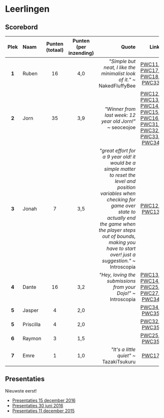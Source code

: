 # Leerlingen

## Scorebord

|**Plek**|**Naam**|**Punten** (totaal)|**Punten** (per inzending)|**Quote**|**Link**|**Gewonnen**|
|:---:|:---|:---:|:---:|---:|---:|:---:|
|**1**|Ruben|16|4,0|*"Simple but neat, I like the minimalist look of it."* ~ NakedFluffyBee|[PWC11](https://redd.it/4l6thy), [PWC17](https://redd.it/4rq5hv), [PWC18](https://www.reddit.com/r/processing/comments/4sd7sw/pwc18_42/d5c8wga), [PWC33](https://redd.it/593qhw)|PWC33|
|**2**|Jorn|35|3,9|*"Winner from last week: 12 year old Jorn!"* ~ seoceojoe|[PWC12](https://redd.it/4meopg), [PWC13](https://redd.it/4nf6q9), [PWC14](https://redd.it/4okwlo), [PWC15](https://redd.it/4ps437), [PWC16](https://redd.it/4qtbb1), [PWC31](https://redd.it/56r5hv), [PWC32](https://redd.it/57wffj), [PWC33](https://redd.it/593qhw), [PWC34](https://redd.it/5abaa1)|PWC12, PWC31, PWC32, PWC34|
|**3**|Jonah|7|3,5|*"great effort for a 9 year old! it would be a simple matter to reset the level and position variables when checking for game over state to actually end the game when the player steps out of bounds, making you have to start over! just a suggestion."* ~ Introscopia |[PWC12](https://redd.it/4m8lss), [PWC13](https://redd.it/4nc7q1)||
|**4**|Dante|16|3,2|*"Hey, loving the submissions from your Dojo!"* ~ Introscopia |[PWC13](https://redd.it/4ncey5), [PWC14](https://redd.it/4of3o5), [PWC25](https://redd.it/506b19), [PWC27](https://redd.it/52mcwt), [PWC34](https://redd.it/5abaa1)|PWC27|
|**5**|Jasper|4|2,0||[PWC34](https://redd.it/5abaa1), [PWC35](https://redd.it/5bliok)||
|**5**|Priscilla|4|2,0|| [PWC32](https://redd.it/57wffj), [PWC35](https://redd.it/5bliok)||
|**6**|Raymon|3|1,5| |[PWC25](https://redd.it/506b19), [PWC35](https://redd.it/5bliok)||
|**7**|Emre|1|1,0|*"It's a little quiet"* ~ TazakiTsukuru| [PWC17](https://redd.it/4rq1k6)||

## Presentaties

Nieuwste eerst!

 * [Presentaties 15 december 2016](Presentatie20161215/README.md)
 * [Presentaties 30 juni 2016](Presentatie20160630/README.md)
 * [Presentaties 11 december 2015](Presentatie20151211/README.md)
